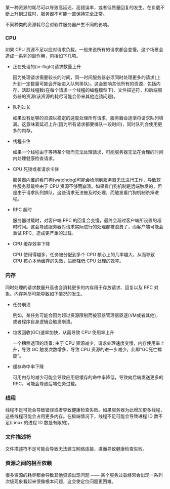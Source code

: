 
某一种资源的耗尽可以导致高延迟、高错误率，或者低质量回复的发生。在负载不断上升到过载时，服务器不可能一直保持完全正常。

不同种类的资源耗尽会对软件服务器产生不同的影响。

### CPU

如果 CPU 资源不足以应对请求负载，一般来说所有的请求都会变慢。这个场景会造成一系列的副作用，包括如下几项。

- 正在处理的(in-flight)请求数量上升
  
  因为处理请求需要较长的时间，同一时间服务器必须同时处理更多的请求(上升到一定数量可能会开始进入队列排队)。这会影响其他所有的资源，包括内存、活跃线程数(在每个请求一个线程的编程模型下)、文件描述符，和后端服务器的资源(该资源的耗尽可能会带来其他连锁问题)。

- 队列过长
  
  如果没有足够的资源以稳定的速度处理所有请求，服务器会逐渐将请求队列填满。这意味着延迟上升(因为所有请求都要排队一段时间)，同时队列会使用更多的内存。

- 线程卡住

  如果一个线程由于等待某个锁而无法处理请求，可能服务器无法在合理的时间内处理健康检查请求。

- CPU 死锁或者请求卡住
  
  服务器内置的看门狗(watchdog)可能会检测到服务器无法进行工作，导致软件服务器最终由于 CPU 资源不够而崩溃。如果看门狗机制是远端触发的，但是由于请求队列排队，这些请求无法被及时处理，而触发看门狗机制杀掉进程。

- RPC 超时

  服务器过载时，对客户端 RPC 的回复会变慢，最终会超过客户端所设置的超时时间。这会导致服务器对请求实际进行的处理都被浪费了，而客户端可能会重试 RPC，造成更严重的过载。

- CPU 缓存效率下降

  CPU 使用得越多，任务被分配到多个 CPU 核心上的几率越大，从而导致 CPU 核心本地缓存的失效，进而降低 CPU 处理的效率。

### 内存

同时处理的请求数量升高也会消耗更多的内存用于存放请求、回复以及 RPC 对象。内存耗尽可能导致如下情况的发生。

- 任务崩溃

  例如，某任务可能会因为超过资源限制而被容器管理器驱逐(VM或者其他)，或者程序自身逻辑会触发崩溃。

- 垃圾回收(GC)速率加快，从而导致 CPU 使用率上升

  一个糟糕透顶的场景: 由于 CPU 资源减少，请求处理速度变慢，内存使用率上升，导致 GC 触发次数增多，导致 CPU 资源的进一步减少。此即"GC死亡螺旋"。

- 缓存命中率下降

  可用内存的减少可能会导致应用层缓存的命中率降低，导致向后端发送更多的 RPC，可能会导致后端任务过载。

### 线程

线程不足可能会导致错误或者导致健康检查失败。如果服务器为此增加更多线程，这些线程可能会占用更多内存。在极端情况下，线程不足可能会导致进程 ID 数不足(Linux 的进程 ID 数是有限的)。

### 文件描述符

文件描述符不足可能会导致无法建立网络连接，进而导致健康检查失败。

### 资源之间的相互依赖

很多资源的耗尽都会导致其他资源出现问题 —— 某个服务过载经常会出现一系列次级现象看起来很像根本问题，这会使定位问题更困难。

